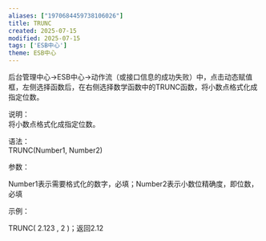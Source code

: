 ```yaml
---
aliases: ["1970684459738106026"]
title: TRUNC
created: 2025-07-15
modified: 2025-07-15
tags: ['ESB中心']
theme: ESB中心
---
```


后台管理中心->ESB中心->动作流（或接口信息的成功失败）中，点击动态赋值框，左侧选择函数后，在右侧选择数学函数中的TRUNC函数，将小数点格式化成指定位数。

说明：  
将小数点格式化成指定位数。

语法：  
TRUNC(Number1, Number2)  

参数：

Number1表示需要格式化的数字，必填；Number2表示小数位精确度，即位数，必填

示例：

TRUNC( 2.123 , 2 )；返回2.12